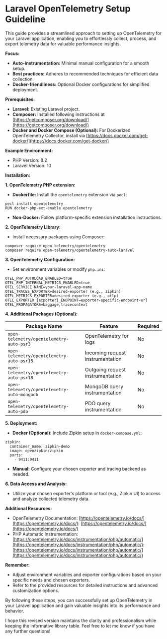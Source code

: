# Laravel OpenTelemetry Setup Guideline

This guide provides a streamlined approach to setting up OpenTelemetry for your Laravel application, enabling you to effortlessly collect, process, and export telemetry data for valuable performance insights.

**Focus:**

* **Auto-instrumentation:** Minimal manual configuration for a smooth setup.
* **Best practices:** Adheres to recommended techniques for efficient data collection.
* **Docker-friendliness:** Optional Docker configurations for simplified deployment.

**Prerequisites:**

* **Laravel:** Existing Laravel project.
* **Composer:** Installed following instructions at [https://getcomposer.org/download/](https://getcomposer.org/download/)
* **Docker and Docker Compose (Optional):** For Dockerized OpenTelemetry Collector, install via [https://docs.docker.com/get-docker/](https://docs.docker.com/get-docker/)

**Example Environment:**

* PHP Version: 8.2
* Laravel Version: 10

**Installation:**

**1. OpenTelemetry PHP extension:**

* **Dockerfile:** Install the `opentelemetry` extension via `pecl`:

```
pecl install opentelemetry
RUN docker-php-ext-enable opentelemetry
```

* **Non-Docker:** Follow platform-specific extension installation instructions.

**2. OpenTelemetry Library:**

* Install necessary packages using Composer:

```
composer require open-telemetry/opentelemetry
composer require open-telemetry/opentelemetry-auto-laravel
```

**3. OpenTelemetry Configuration:**

* Set environment variables or modify `php.ini`:

```
OTEL_PHP_AUTOLOAD_ENABLED=true
OTEL_PHP_INTERNAL_METRICS_ENABLED=true
OTEL_SERVICE_NAME=your-laravel-app-name
OTEL_TRACES_EXPORTER=desired-exporter (e.g., zipkin)
OTEL_METRICS_EXPORTER=desired-exporter (e.g., otlp)
OTEL_EXPORTER_{exporter}_ENDPOINT=exporter-specific-endpoint-url
OTEL_PROPAGATORS=baggage,tracecontext
```

**4. Additional Packages (Optional):**

| Package Name | Feature | Required |
|---|---|---|
| `open-telemetry/opentelemetry-auto-psr3` | OpenTelemetry for logs | No |
| `open-telemetry/opentelemetry-auto-psr15` | Incoming request instrumentation | No |
| `open-telemetry/opentelemetry-auto-psr18` | Outgoing request instrumentation | No |
| `open-telemetry/opentelemetry-auto-mongodb` | MongoDB query instrumentation | No |
| `open-telemetry/opentelemetry-auto-pdo` | PDO query instrumentation | No |

**5. Deployment:**

* **Docker (Optional):** Include Zipkin setup in `docker-compose.yml`:

```
zipkin:
  container_name: zipkin-demo
  image: openzipkin/zipkin
  ports:
    - 9411:9411
```

* **Manual:** Configure your chosen exporter and tracing backend as needed.

**6. Data Access and Analysis:**

* Utilize your chosen exporter's platform or tool (e.g., Zipkin UI) to access and analyze collected telemetry data.

**Additional Resources:**

* OpenTelemetry Documentation: [https://opentelemetry.io/docs/](https://opentelemetry.io/docs/): [https://opentelemetry.io/docs/](https://opentelemetry.io/docs/)
* PHP Automatic Instrumentation: [https://opentelemetry.io/docs/instrumentation/php/automatic/](https://opentelemetry.io/docs/instrumentation/php/automatic/): [https://opentelemetry.io/docs/instrumentation/php/automatic/](https://opentelemetry.io/docs/instrumentation/php/automatic/)

**Remember:**

* Adjust environment variables and exporter configurations based on your specific needs and chosen exporters.
* Refer to the provided resources for detailed instructions and advanced customization options.

By following these steps, you can successfully set up OpenTelemetry in your Laravel application and gain valuable insights into its performance and behavior.

I hope this revised version maintains the clarity and professionalism while keeping the informative library table. Feel free to let me know if you have any further questions!

